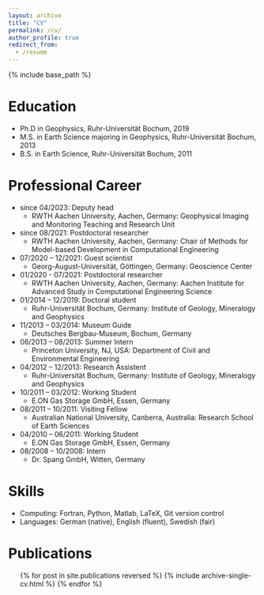 ```yaml
---
layout: archive
title: "CV"
permalink: /cv/
author_profile: true
redirect_from:
  - /resume
---
```


{% include base_path %}

Education
======
* Ph.D in Geophysics, Ruhr-Universität Bochum, 2019
* M.S. in Earth Science majoring in Geophysics, Ruhr-Universität Bochum, 2013
* B.S. in Earth Science, Ruhr-Universität Bochum, 2011

Professional Career
======
* since 04/2023: Deputy head
  * RWTH Aachen University, Aachen, Germany: Geophysical Imaging and Monitoring Teaching and Research Unit
* since 08/2021: Postdoctoral researcher
  * RWTH Aachen University, Aachen, Germany: Chair of Methods for Model-based Development in Computational Engineering
* 07/2020 – 12/2021: Guest scientist
  * Georg-August-Universität, Göttingen, Germany: Geoscience Center
* 01/2020 - 07/2021: Postdoctoral researcher
  * RWTH Aachen University, Aachen, Germany: Aachen Institute for Advanced Study in Computational Engineering Science
* 01/2014 – 12/2019: Doctoral student
  * Ruhr-Universität Bochum, Germany: Institute of Geology, Mineralogy and Geophysics
* 11/2013 – 03/2014: Museum Guide
  * Deutsches Bergbau-Museum, Bochum, Germany
* 06/2013 – 08/2013: Summer Intern
  * Princeton University, NJ, USA: Department of Civil and Environmental Engineering
* 04/2012 – 12/2013: Research Assistent
  * Ruhr-Universität Bochum, Germany: Institute of Geology, Mineralogy and Geophysics
* 10/2011 – 03/2012: Working Student
  * E.ON Gas Storage GmbH, Essen, Germany
* 08/2011 – 10/2011: Visiting Fellow
  * Australian National University, Canberra, Australia: Research School of Earth Sciences
* 04/2010 – 06/2011: Working Student
  * E.ON Gas Storage GmbH, Essen, Germany
* 08/2008 – 10/2008: Intern
  * Dr. Spang GmbH, Witten, Germany

Skills
======
* Computing: Fortran, Python, Matlab, LaTeX, Git version control
* Languages: German (native), English (fluent),  Swedish (fair)

Publications
======
  <ul>{% for post in site.publications reversed %}
    {% include archive-single-cv.html %}
  {% endfor %}</ul>
  
<!---
Talks
======
  <ul>{% for post in site.talks %}
    {% include archive-single-talk-cv.html %}
  {% endfor %}</ul>
-->

<!---
Teaching
======
  <ul>{% for post in site.teaching %}
    {% include archive-single-cv.html %}
  {% endfor %}</ul>
-->
